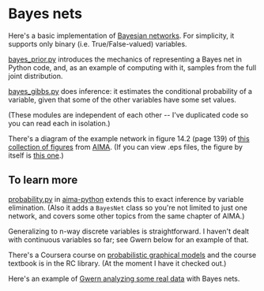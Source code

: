 # Bayes nets

Here's a basic implementation of [Bayesian
networks](https://en.wikipedia.org/wiki/Bayesian_network). For
simplicity, it supports only binary (i.e. True/False-valued)
variables.

[bayes_prior.py](../bayes_nets/bayes_prior.py) introduces the
mechanics of representing a Bayes net in Python code, and, as an
example of computing with it, samples from the full joint
distribution.

[bayes_gibbs.py](../bayes_nets/bayes_gibbs.py) does inference: it
estimates the conditional probability of a variable, given that some
of the other variables have some set values.

(These modules are independent of each other -- I've duplicated code
so you can read each in isolation.)

There's a diagram of the example network in figure 14.2 (page 139) of
[this collection of
figures](http://aima.cs.berkeley.edu/all-figures.pdf) from
[AIMA](http://aima.cs.berkeley.edu/index.html). (If you can view .eps
files, the figure by itself is [this
one](http://aima.cs.berkeley.edu/3e-figures/burglary2.eps).)

## To learn more

[probability.py](https://github.com/aimacode/aima-python/blob/master/probability.py)
in [aima-python](https://github.com/aimacode/aima-python) extends this
to exact inference by variable elimination. (Also it adds a `BayesNet`
class so you're not limited to just one network, and covers some other
topics from the same chapter of AIMA.)

Generalizing to n-way discrete variables is straightforward. I haven't
dealt with continuous variables so far; see Gwern below for an example
of that.

There's a Coursera course on [probabilistic graphical
models](https://www.coursera.org/course/pgm) and the course textbook
is in the RC library. (At the moment I have it checked out.)

Here's an example of [Gwern analyzing some real
data](https://www.gwern.net/Statistical%20notes#bayes-nets) with Bayes
nets.
